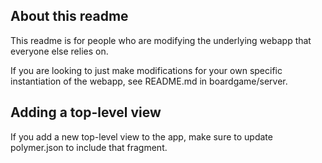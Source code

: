 ## About this readme

This readme is for people who are modifying the underlying webapp that everyone else relies on.

If you are looking to just make modifications for your own specific instantiation of the webapp, see README.md in boardgame/server.

## Adding a top-level view

If you add a new top-level view to the app, make sure to update polymer.json to include that fragment.
